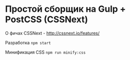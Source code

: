 # Простой сборщик на Gulp + PostCSS (CSSNext)

О фичах CSSNext - http://cssnext.io/features/

Разработка `npm start`

Минификация CSS `npm run minify:css`
